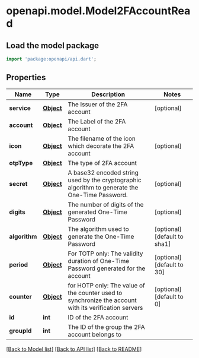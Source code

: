 # openapi.model.Model2FAccountRead

## Load the model package
```dart
import 'package:openapi/api.dart';
```

## Properties
Name | Type | Description | Notes
------------ | ------------- | ------------- | -------------
**service** | [**Object**](.md) | The Issuer of the 2FA account | [optional] 
**account** | [**Object**](.md) | The Label of the 2FA account | 
**icon** | [**Object**](.md) | The filename of the icon which decorate the 2FA account | [optional] 
**otpType** | [**Object**](Object.md) | The type of 2FA account | 
**secret** | [**Object**](.md) | A base32 encoded string used by the cryptographic algorithm to generate the One-Time Password. | [optional] 
**digits** | [**Object**](.md) | The number of digits of the generated One-Time Password | [optional] 
**algorithm** | [**Object**](Object.md) | The algorithm used to generate the One-Time Password | [optional] [default to sha1]
**period** | [**Object**](.md) | For TOTP only: The validity duration of One-Time Password generated for the account | [optional] [default to 30]
**counter** | [**Object**](.md) | for HOTP only: The value of the counter used to synchronize the account with its verification servers | [optional] [default to 0]
**id** | **int** | ID of the 2FA account | 
**groupId** | **int** | The ID of the group the 2FA account belongs to | 

[[Back to Model list]](../README.md#documentation-for-models) [[Back to API list]](../README.md#documentation-for-api-endpoints) [[Back to README]](../README.md)


